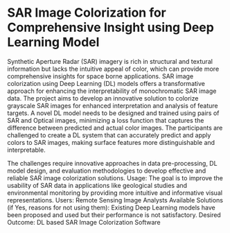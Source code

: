 # SAR Image Colorization for Comprehensive Insight using Deep Learning Model

Synthetic Aperture Radar (SAR) imagery is rich in structural and textural information but lacks the intuitive appeal of color, which can provide more comprehensive insights for space borne applications. SAR image colorization using Deep Learning (DL) models offers a transformative approach for enhancing the interpretability of monochromatic SAR image data. The project aims to develop an innovative solution to colorize grayscale SAR images for enhanced interpretation and analysis of feature targets. A novel DL model needs to be designed and trained using pairs of SAR and Optical images, minimizing a loss function that captures the difference between predicted and actual color images. The participants are challenged to create a DL system that can accurately predict and apply colors to SAR images, making surface features more distinguishable and interpretable.

The challenges require innovative approaches in data pre-processing, DL model design, and evaluation methodologies to develop effective and reliable SAR image colorization solutions. Usage: The goal is to improve the usability of SAR data in applications like geological studies and environmental monitoring by providing more intuitive and informative visual representations. Users: Remote Sensing Image Analysts Available Solutions (if Yes, reasons for not using them): Existing Deep Learning models have been proposed and used but their performance is not satisfactory. Desired Outcome: DL based SAR Image Colorization Software
